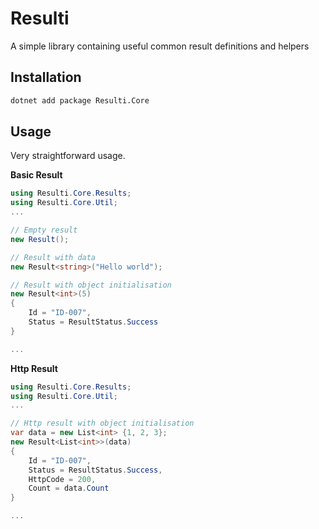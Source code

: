 # Resulti
A simple library containing useful common result definitions and helpers

## Installation

```bash
dotnet add package Resulti.Core
```

## Usage

Very straightforward usage.

**Basic Result**
```c#
using Resulti.Core.Results;
using Resulti.Core.Util;
...

// Empty result 
new Result();

// Result with data
new Result<string>("Hello world");

// Result with object initialisation
new Result<int>(5) 
{
    Id = "ID-007",
    Status = ResultStatus.Success
}

...
```

**Http Result**
```c#
using Resulti.Core.Results;
using Resulti.Core.Util;
...

// Http result with object initialisation
var data = new List<int> {1, 2, 3};
new Result<List<int>>(data) 
{
    Id = "ID-007",
    Status = ResultStatus.Success,
    HttpCode = 200,
    Count = data.Count
}

...
```
